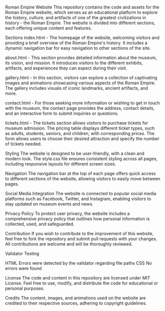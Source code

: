 Roman Empire Website
This repository contains the code and assets for the Roman Empire website, which serves as an educational platform to explore the history, culture, and artifacts of one of the greatest civilizations in history - the Roman Empire. The website is divided into different sections, each offering unique content and features.

Sections
index.html - The homepage of the website, welcoming visitors and providing a brief overview of the Roman Empire's history. It includes a dynamic navigation bar for easy navigation to other sections of the site.

about.html - This section provides detailed information about the museum, its vision, and mission. It introduces visitors to the different exhibits, artifacts, and experiences they can expect during their visit.

gallery.html - In this section, visitors can explore a collection of captivating images and animations showcasing various aspects of the Roman Empire. The gallery includes visuals of iconic landmarks, ancient artifacts, and more.

contact.html - For those seeking more information or wishing to get in touch with the museum, the contact page provides the address, contact details, and an interactive form to submit inquiries or questions.

tickets.html - The tickets section allows visitors to purchase tickets for museum admission. The pricing table displays different ticket types, such as adults, students, seniors, and children, with corresponding prices. The form allows users to choose their desired attraction and specify the number of tickets needed.

Styling
The website is designed to be user-friendly, with a clean and modern look. The style.css file ensures consistent styling across all pages, including responsive layouts for different screen sizes.

Navigation
The navigation bar at the top of each page offers quick access to different sections of the website, allowing visitors to easily move between pages.

Social Media Integration
The website is connected to popular social media platforms such as Facebook, Twitter, and Instagram, enabling visitors to stay updated on museum events and news.

Privacy Policy
To protect user privacy, the website includes a comprehensive privacy policy that outlines how personal information is collected, used, and safeguarded.

Contribution
If you wish to contribute to the improvement of this website, feel free to fork the repository and submit pull requests with your changes. All contributions are welcome and will be thoroughly reviewed.

Validator Testing

HTML
Errors were detected by the validator regarding file paths
CSS
No errors were found

License
The code and content in this repository are licensed under MIT License. Feel free to use, modify, and distribute the code for educational or personal purposes.

Credits
The content, images, and animations used on the website are credited to their respective sources, adhering to copyright guidelines.
